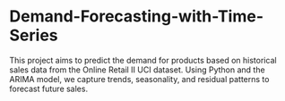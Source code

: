 # Demand-Forecasting-with-Time-Series
This project aims to predict the demand for products based on historical sales data from the Online Retail II UCI dataset. Using Python and the ARIMA model, we capture trends, seasonality, and residual patterns to forecast future sales.

